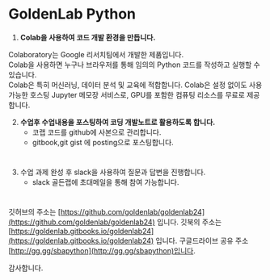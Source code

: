 # **GoldenLab Python**


1. **Colab을 사용하여 코드 개발 환경을 만듭니다.**  
  
 Colaboratory는 Google 리서치팀에서 개발한 제품입니다.  
 Colab을 사용하면 누구나 브라우저를 통해 임의의 Python 코드를 작성하고 실행할 수 있습니다.    
 Colab은 특히 머신러닝, 데이터 분석 및 교육에 적합합니다. 
 Colab은 설정 없이도 사용 가능한 호스팅 Jupyter 메모장 서비스로, GPU를 포함한 컴퓨팅 리소스를 무료로 제공합니다.   
 

2. **수업후 수업내용을 포스팅하여 코딩 개발노트로 활용하도록 합니다.**
    * 코랩 코드를 github에 사본으로 관리합니다. 
    * gitbook,git gist 에 posting으로 포스팅합니다.   
  
#   
3. 수업 과제 완성 후 slack을 사용하여 질문과 답변을 진행합니다.
    * slack 골든랩에 초대메일을 통해 참여 가능합니다.  
  
#  
   
깃허브의 주소는 [https://github.com/goldenlab/goldenlab24](https://github.com/goldenlab/goldenlab24) 입니다. 
깃북의 주소는 [https://goldenlab.gitbooks.io/goldenlab24](https://goldenlab.gitbooks.io/goldenlab24) 입니다. 
구글드라이브 공유 주소 [http://gg.gg/sbapython](http://gg.gg/sbapython)입니다.  

감사합니다.
